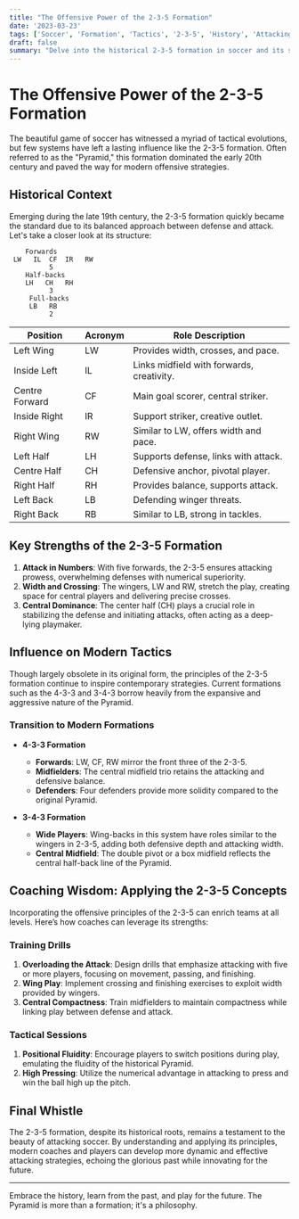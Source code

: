 ```yaml
---
title: "The Offensive Power of the 2-3-5 Formation"
date: '2023-03-23'
tags: ['Soccer', 'Formation', 'Tactics', '2-3-5', 'History', 'Attacking', 'Coaching', 'Strategy', 'Analysis']
draft: false
summary: "Delve into the historical 2-3-5 formation in soccer and its significant impact on modern attacking strategies, blending historical insights with contemporary coaching perspectives."
---
```


# The Offensive Power of the 2-3-5 Formation

The beautiful game of soccer has witnessed a myriad of tactical evolutions, but few systems have left a lasting influence like the 2-3-5 formation. Often referred to as the "Pyramid," this formation dominated the early 20th century and paved the way for modern offensive strategies.

## Historical Context

Emerging during the late 19th century, the 2-3-5 formation quickly became the standard due to its balanced approach between defense and attack. Let's take a closer look at its structure:

```plaintext
    Forwards
 LW   IL  CF  IR   RW
          5
    Half-backs
    LH   CH   RH
          3
     Full-backs
     LB   RB
          2
```

| Position  | Acronym   | Role Description                    |
|-----------|-----------|-------------------------------------|
| Left Wing | LW        | Provides width, crosses, and pace.  |
| Inside Left | IL      | Links midfield with forwards, creativity. |
| Centre Forward | CF  | Main goal scorer, central striker.   |
| Inside Right | IR     | Support striker, creative outlet.   |
| Right Wing | RW       | Similar to LW, offers width and pace. |
| Left Half | LH        | Supports defense, links with attack. |
| Centre Half | CH      | Defensive anchor, pivotal player.   |
| Right Half | RH       | Provides balance, supports attack.  |
| Left Back | LB        | Defending winger threats.           |
| Right Back | RB       | Similar to LB, strong in tackles.   |

## Key Strengths of the 2-3-5 Formation

1. **Attack in Numbers**: With five forwards, the 2-3-5 ensures attacking prowess, overwhelming defenses with numerical superiority.
2. **Width and Crossing**: The wingers, LW and RW, stretch the play, creating space for central players and delivering precise crosses.
3. **Central Dominance**: The center half (CH) plays a crucial role in stabilizing the defense and initiating attacks, often acting as a deep-lying playmaker.

## Influence on Modern Tactics

Though largely obsolete in its original form, the principles of the 2-3-5 formation continue to inspire contemporary strategies. Current formations such as the 4-3-3 and 3-4-3 borrow heavily from the expansive and aggressive nature of the Pyramid.

### Transition to Modern Formations

- **4-3-3 Formation**
  - **Forwards**: LW, CF, RW mirror the front three of the 2-3-5.
  - **Midfielders**: The central midfield trio retains the attacking and defensive balance.
  - **Defenders**: Four defenders provide more solidity compared to the original Pyramid.

- **3-4-3 Formation**
  - **Wide Players**: Wing-backs in this system have roles similar to the wingers in 2-3-5, adding both defensive depth and attacking width.
  - **Central Midfield**: The double pivot or a box midfield reflects the central half-back line of the Pyramid.

## Coaching Wisdom: Applying the 2-3-5 Concepts

Incorporating the offensive principles of the 2-3-5 can enrich teams at all levels. Here’s how coaches can leverage its strengths:

### Training Drills

1. **Overloading the Attack**: Design drills that emphasize attacking with five or more players, focusing on movement, passing, and finishing.
2. **Wing Play**: Implement crossing and finishing exercises to exploit width provided by wingers.
3. **Central Compactness**: Train midfielders to maintain compactness while linking play between defense and attack.

### Tactical Sessions

1. **Positional Fluidity**: Encourage players to switch positions during play, emulating the fluidity of the historical Pyramid.
2. **High Pressing**: Utilize the numerical advantage in attacking to press and win the ball high up the pitch.

## Final Whistle

The 2-3-5 formation, despite its historical roots, remains a testament to the beauty of attacking soccer. By understanding and applying its principles, modern coaches and players can develop more dynamic and effective attacking strategies, echoing the glorious past while innovating for the future.

---

Embrace the history, learn from the past, and play for the future. The Pyramid is more than a formation; it's a philosophy.

```
